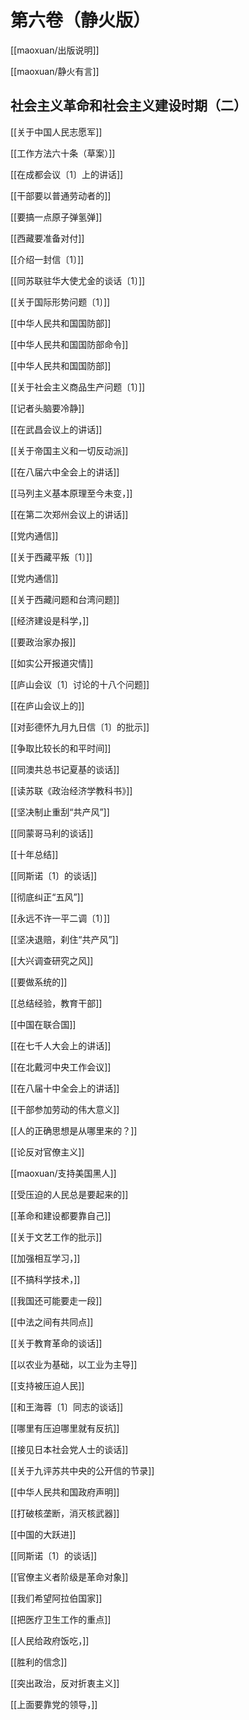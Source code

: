 # 第六卷（静火版）





[[maoxuan/出版说明]]





[[maoxuan/静火有言]]





## **社会主义革命和社会主义建设时期（二）**





[[关于中国人民志愿军]]





[[工作方法六十条（草案）]]





[[在成都会议〔1〕上的讲话]]





[[干部要以普通劳动者的]]





[[要搞一点原子弹氢弹]]





[[西藏要准备对付]]





[[介绍一封信〔1〕]]





[[同苏联驻华大使尤金的谈话〔1〕]]





[[关于国际形势问题〔1〕]]





[[中华人民共和国国防部]]





[[中华人民共和国国防部命令]]





[[中华人民共和国国防部]]





[[关于社会主义商品生产问题〔1〕]]





[[记者头脑要冷静]]





[[在武昌会议上的讲话]]





[[关于帝国主义和一切反动派]]





[[在八届六中全会上的讲话]]





[[马列主义基本原理至今未变，]]





[[在第二次郑州会议上的讲话]]





[[党内通信]]





[[关于西藏平叛〔1〕]]





[[党内通信]]





[[关于西藏问题和台湾问题]]





[[经济建设是科学，]]





[[要政治家办报]]





[[如实公开报道灾情]]





[[庐山会议〔1〕讨论的十八个问题]]





[[在庐山会议上的]]





[[对彭德怀九月九日信〔1〕的批示]]





[[争取比较长的和平时间]]





[[同澳共总书记夏基的谈话]]





[[读苏联《政治经济学教科书》]]





[[坚决制止重刮“共产风”]]





[[同蒙哥马利的谈话]]





[[十年总结]]





[[同斯诺〔1〕的谈话]]





[[彻底纠正“五风”]]





[[永远不许一平二调〔1〕]]





[[坚决退赔，刹住“共产风”]]





[[大兴调查研究之风]]





[[要做系统的]]





[[总结经验，教育干部]]





[[中国在联合国]]





[[在七千人大会上的讲话]]





[[在北戴河中央工作会议]]





[[在八届十中全会上的讲话]]





[[干部参加劳动的伟大意义]]





[[人的正确思想是从哪里来的？]]





[[论反对官僚主义]]





[[maoxuan/支持美国黑人]]





[[受压迫的人民总是要起来的]]





[[革命和建设都要靠自己]]





[[关于文艺工作的批示]]





[[加强相互学习，]]





[[不搞科学技术，]]





[[我国还可能要走一段]]





[[中法之间有共同点]]





[[关于教育革命的谈话]]





[[以农业为基础，以工业为主导]]





[[支持被压迫人民]]





[[和王海蓉〔1〕同志的谈话]]





[[哪里有压迫哪里就有反抗]]





[[接见日本社会党人士的谈话]]





[[关于九评苏共中央的公开信的节录]]





[[中华人民共和国政府声明]]





[[打破核垄断，消灭核武器]]





[[中国的大跃进]]





[[同斯诺〔1〕的谈话]]





[[官僚主义者阶级是革命对象]]





[[我们希望阿拉伯国家]]





[[把医疗卫生工作的重点]]





[[人民给政府饭吃，]]





[[胜利的信念]]





[[突出政治，反对折衷主义]]





[[上面要靠党的领导，]]
